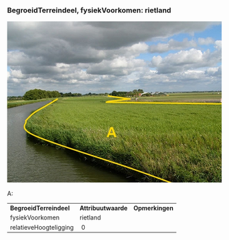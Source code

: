 ### BegroeidTerreindeel, fysiekVoorkomen: rietland

![](media/9d380be55277982aa1b13658400168931f2428dd.jpg)

A:

|                         |                     |                 |
|-------------------------|---------------------|-----------------|
| **BegroeidTerreindeel** | **Attribuutwaarde** | **Opmerkingen** |
| fysiekVoorkomen         | rietland            |                 |
| relatieveHoogteligging  |  0                  |                 |
